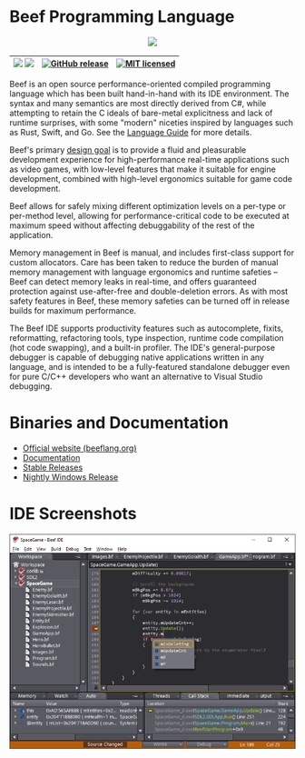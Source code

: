 # Beef Programming Language

<p align="center">
  <img width="360" src="https://www.beeflang.org/img/Beef256.png">

|[![](https://img.shields.io/badge/docs-online-blue.svg)](https://www.beeflang.org/docs) [![](https://img.shields.io/badge/docs-license-green.svg)](https://www.beeflang.org/docs/license)|[![GitHub release](https://img.shields.io/github/release/beefytech/Beef)](https://github.com/beefytech/Beef/releases)|[![MIT licensed](https://img.shields.io/badge/license-MIT-red.svg)](https://raw.githubusercontent.com/beefytech/Beef/master/LICENSE.TXT)|
|--|--|--|
</p>

Beef is an open source performance-oriented compiled programming language which has been built hand-in-hand with its IDE environment. The syntax and many semantics are most directly derived from C#, while attempting to retain the C ideals of bare-metal explicitness and lack of runtime surprises, with some "modern" niceties inspired by languages such as Rust, Swift, and Go. See the [Language Guide](https://www.beeflang.org/docs/language-guide/) for more details.

Beef's primary [design goal](https://www.beeflang.org/docs/foreward/) is to provide a fluid and pleasurable development experience for high-performance real-time applications such as video games, with low-level features that make it suitable for engine development, combined with high-level ergonomics suitable for game code development.

Beef allows for safely mixing different optimization levels on a per-type or per-method level, allowing for performance-critical code to be executed at maximum speed without affecting debuggability of the rest of the application.

Memory management in Beef is manual, and includes first-class support for custom allocators. Care has been taken to reduce the burden of manual memory management with language ergonomics and runtime safeties &ndash; Beef can detect memory leaks in real-time, and offers guaranteed protection against use-after-free and double-deletion errors. As with most safety features in Beef, these memory safeties can be turned off in release builds for maximum performance.

The Beef IDE supports productivity features such as autocomplete, fixits, reformatting, refactoring tools, type inspection, runtime code compilation (hot code swapping), and a built-in profiler. The IDE's general-purpose debugger is capable of debugging native applications written in any language, and is intended to be a fully-featured standalone debugger even for pure C/C++ developers who want an alternative to Visual Studio debugging.

# Binaries and Documentation

- [Official website (beeflang.org)](https://www.beeflang.org)
- [Documentation](https://www.beeflang.org/docs/)
- [Stable Releases](https://github.com/beefytech/Beef/releases)
- [Nightly Windows Release](http://nightly.beeflang.org/BeefSetup.exe)

# IDE Screenshots

![Screenshot](IDE/etc/screenshot0.gif)
